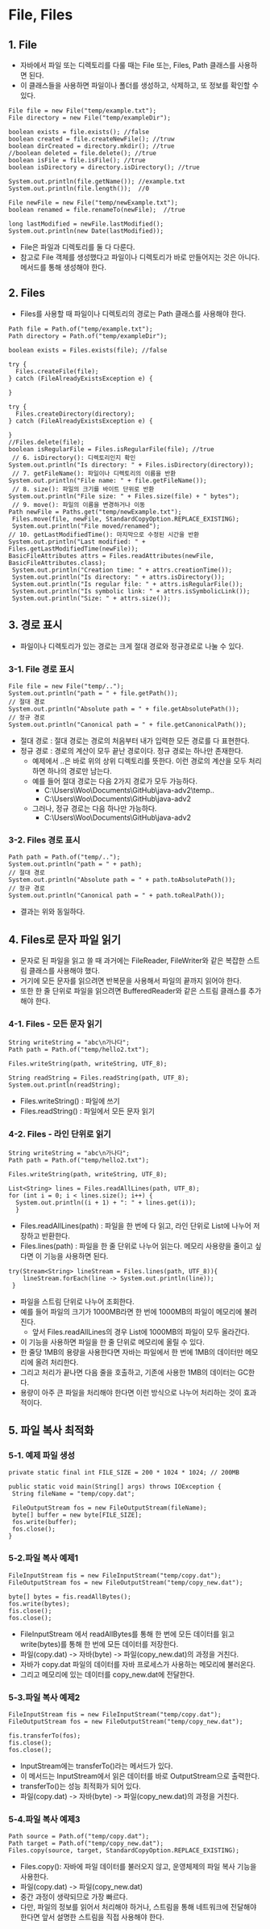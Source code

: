 # File, Files

## 1. File
- 자바에서 파일 또는 디렉토리를 다룰 때는 File 또는, Files, Path 클래스를 사용하면 된다.
- 이 클래스들을 사용하면 파일이나 폴더를 생성하고, 삭제하고, 또 정보를 확인할 수 있다.

```
File file = new File("temp/example.txt");
File directory = new File("temp/exampleDir");

boolean exists = file.exists(); //false
boolean created = file.createNewFile(); //truw
boolean dirCreated = directory.mkdir(); //true
//boolean deleted = file.delete(); //true
boolean isFile = file.isFile(); //true
boolean isDirectory = directory.isDirectory(); //true

System.out.println(file.getName()); //example.txt
System.out.println(file.length());  //0

File newFile = new File("temp/newExample.txt");
boolean renamed = file.renameTo(newFile);  //true

long lastModified = newFile.lastModified();
System.out.println(new Date(lastModified));
```

- File은 파일과 디렉토리를 둘 다 다룬다.
- 참고로 File 객체를 생성했다고 파일이나 디렉토리가 바로 만들어지는 것은 아니다. 메서드를 통해 생성해야 한다.

## 2. Files
- Files를 사용할 때 파일이나 디렉토리의 경로는 Path 클래스를 사용해야 한다.

```
Path file = Path.of("temp/example.txt");
Path directory = Path.of("temp/exampleDir");

boolean exists = Files.exists(file); //false

try {
  Files.createFile(file);
} catch (FileAlreadyExistsException e) {

}

try {
  Files.createDirectory(directory);
} catch (FileAlreadyExistsException e) {

}
//Files.delete(file);
boolean isRegularFile = Files.isRegularFile(file); //true
 // 6. isDirectory(): 디렉토리인지 확인
System.out.println("Is directory: " + Files.isDirectory(directory));
 // 7. getFileName(): 파일이나 디렉토리의 이름을 반환
System.out.println("File name: " + file.getFileName());
 // 8. size(): 파일의 크기를 바이트 단위로 반환
System.out.println("File size: " + Files.size(file) + " bytes");
 // 9. move(): 파일의 이름을 변경하거나 이동
Path newFile = Paths.get("temp/newExample.txt");
 Files.move(file, newFile, StandardCopyOption.REPLACE_EXISTING);
 System.out.println("File moved/renamed");
// 10. getLastModifiedTime(): 마지막으로 수정된 시간을 반환
System.out.println("Last modified: " + Files.getLastModifiedTime(newFile));
BasicFileAttributes attrs = Files.readAttributes(newFile, BasicFileAttributes.class);
 System.out.println("Creation time: " + attrs.creationTime());
 System.out.println("Is directory: " + attrs.isDirectory());
 System.out.println("Is regular file: " + attrs.isRegularFile());
 System.out.println("Is symbolic link: " + attrs.isSymbolicLink());
 System.out.println("Size: " + attrs.size());

```
## 3. 경로 표시
- 파일이나 디렉토리가 있는 경로는 크게 절대 경로와 정규경로로 나눌 수 있다.

### 3-1. File 경로 표시
```
File file = new File("temp/..");
System.out.println("path = " + file.getPath());
// 절대 경로
System.out.println("Absolute path = " + file.getAbsolutePath());
// 정규 경로
System.out.println("Canonical path = " + file.getCanonicalPath());
```
- 절대 경로 : 절대 경로는 경로의 처음부터 내가 입력한 모든 경로를 다 표현한다.
- 정규 경로 : 경로의 계산이 모두 끝난 경로이다. 정규 경로는 하나만 존재한다.
  - 예제에서 ..은 바로 위의 상위 디렉토리를 뜻한다. 이런 경로의 계산을 모두 처리하면 하나의 경로만 남는다.
  - 예를 들어 절대 경로는 다음 2가지 경로가 모두 가능하다.
    - C:\Users\Woo\Documents\GitHub\java-adv2\temp\..
    - C:\Users\Woo\Documents\GitHub\java-adv2
  - 그러나, 정규 경로는 다음 하나만 가능하다.
    - C:\Users\Woo\Documents\GitHub\java-adv2
   
### 3-2.  Files 경로 표시
```
Path path = Path.of("temp/..");
System.out.println("path = " + path);
// 절대 경로
System.out.println("Absolute path = " + path.toAbsolutePath());
// 정규 경로
System.out.println("Canonical path = " + path.toRealPath());
```
- 결과는 위와 동일하다.

## 4. Files로 문자 파일 읽기
- 문자로 된 파일을 읽고 쓸 때 과거에는 FileReader, FileWriter와 같은 복잡한 스트림 클래스를 사용해야 했다.
- 거기에 모든 문자를 읽으려면 반복문을 사용해서 파일의 끝까지 읽어야 한다.
- 또한 한 줄 단위로 파일을 읽으려면 BufferedReader와 같은 스트림 클래스를 추가해야 한다.

### 4-1. Files - 모든 문자 읽기
```
String writeString = "abc\n가나다";
Path path = Path.of("temp/hello2.txt");

Files.writeString(path, writeString, UTF_8);

String readString = Files.readString(path, UTF_8);
System.out.println(readString);

```

- Files.writeString() : 파일에 쓰기
- Files.readString() : 파일에서 모든 문자 읽기

### 4-2. Files - 라인 단위로 읽기
```
String writeString = "abc\n가나다";
Path path = Path.of("temp/hello2.txt");

Files.writeString(path, writeString, UTF_8);

List<String> lines = Files.readAllLines(path, UTF_8);
for (int i = 0; i < lines.size(); i++) {
  System.out.println((i + 1) + ": " + lines.get(i));
  }
```
- Files.readAllLines(path) : 파일을 한 번에 다 읽고, 라인 단위로 List에 나누어 저장하고 반환한다.
- Files.lines(path) : 파일을 한 줄 단위로 나누어 읽는다. 메모리 사용량을 줄이고 싶다면 이 기능을 사용하면 된다.

```
try(Stream<String> lineStream = Files.lines(path, UTF_8)){
    lineStream.forEach(line -> System.out.println(line));
 }
```
- 파일을 스트림 단위로 나누어 조회한다.
- 예를 들어 파일의 크기가 1000MB라면 한 번에 1000MB의 파일이 메모리에 불려진다.
  - 앞서 Files.readAllLines의 경우 List에 1000MB의 파일이 모두 올라간다.
- 이 기능을 사용하면 파일을 한 줄 단위로 메모리에 올릴 수 있다.
- 한 줄당 1MB의 용량을 사용한다면 자바는 파일에서 한 번에 1MB의 데이터만 메모리에 올려 처리한다.
- 그리고 처리가 끝나면 다음 줄을 호출하고, 기존에 사용한 1MB의 데이터는 GC한다.
- 용량이 아주 큰 파일을 처리해야 한다면 이런 방식으로 나누어 처리하는 것이 효과적이다.

## 5. 파일 복사 최적화

### 5-1. 예제 파일 생성
```
private static final int FILE_SIZE = 200 * 1024 * 1024; // 200MB

public static void main(String[] args) throws IOException {
 String fileName = "temp/copy.dat";

 FileOutputStream fos = new FileOutputStream(fileName);
 byte[] buffer = new byte[FILE_SIZE];
 fos.write(buffer);
 fos.close();
}
```

### 5-2.파일 복사 예제1
```
FileInputStream fis = new FileInputStream("temp/copy.dat");
FileOutputStream fos = new FileOutputStream("temp/copy_new.dat");

byte[] bytes = fis.readAllBytes();
fos.write(bytes);
fis.close();
fos.close();
```
- FileInputStream 에서 readAllBytes를 통해 한 번에 모든 데이터를 읽고 write(bytes)를 통해 한 번에 모든 데이터를 저장한다.
- 파일(copy.dat) -> 자바(byte) -> 파일(copy_new.dat)의 과정을 거친다.
- 자바가 copy.dat 파일의 데이터를 자바 프로세스가 사용하는 메모리에 불러온다.
- 그리고 메모리에 있는 데이터를 copy_new.dat에 전달한다.

### 5-3.파일 복사 예제2
```
FileInputStream fis = new FileInputStream("temp/copy.dat");
FileOutputStream fos = new FileOutputStream("temp/copy_new.dat");

fis.transferTo(fos);
fis.close();
fos.close();
```
- InputStream에는 transferTo()라는 메서드가 있다.
- 이 메서드는 InputStream에서 읽은 데이터를 바로 OutputStream으로 출력한다.
- transferTo()는 성능 최적화가 되어 있다.
- 파일(copy.dat) -> 자바(byte) -> 파일(copy_new.dat)의 과정을 거친다.

### 5-4.파일 복사 예제3
```
Path source = Path.of("temp/copy.dat");
Path target = Path.of("temp/copy_new.dat");
Files.copy(source, target, StandardCopyOption.REPLACE_EXISTING);
```
- Files.copy():  자바에 파일 데이터를 불러오지 않고, 운영체제의 파일 복사 기능을 사용한다.
- 파일(copy.dat) -> 파일(copy_new.dat)
- 중간 과정이 생략되므로 가장 빠르다.
- 다만, 파일의 정보를 읽어서 처리해야 하거나, 스트림을 통해 네트워크에 전달해야 한다면 앞서 설명한 스트림을 직접 사용해야 한다.
